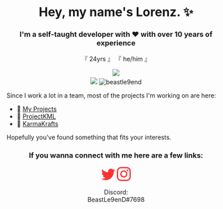 <h1 align="center">Hey, my name's Lorenz. ✨</h1>
<h3 align="center">I'm a self-taught developer with ♥️ with over 10 years of experience</h3>
 
<p align="center">
    『 24yrs 』
    『 he/him 』
</p>

<p align="center">
<img src="https://github-readme-stats.vercel.app/api?username=BeastLe9enD&show_icons=true&count_private=true&theme=darcula&hide_border=true&hide=issues&bg_color=00000000">
<br/>
<img src="https://github-readme-stats.vercel.app/api/top-langs/?username=BeastLe9enD&layout=compact&hide_border=true&theme=darcula&bg_color=00000000&langs_count=6">
<img src="https://github-readme-streak-stats.herokuapp.com?user=BeastLe9enD&theme=dark&hide_border=true&background=DD272700" alt="beastle9end" />
</p>

Since I work a lot in a team, most of the projects I'm working on are here:
- 🔖 [My Projects](https://github.com/BeastLe9enD?tab=repositories)
- 🐫 [ProjectKML](https://github.com/ProjectKML)
- 🦊 [KarmaKrafts](https://github.com/KarmaKrafts)

Hopefully you've found something that fits your interests.
<div align="center">
    <h3>If you wanna connect with me here are a few links:</h3>
    <a href=""><img src="https://raw.githubusercontent.com/BeastLe9enD/BeastLe9enD/main/img/twitter.svg" height="32" width="32" /></a>
    <a href=""><img src="https://raw.githubusercontent.com/BeastLe9enD/BeastLe9enD/main/img/instagram.svg" height="32" width="32" /></a>
    <p>Discord:<br>BeastLe9enD#7698</p>
</div>
